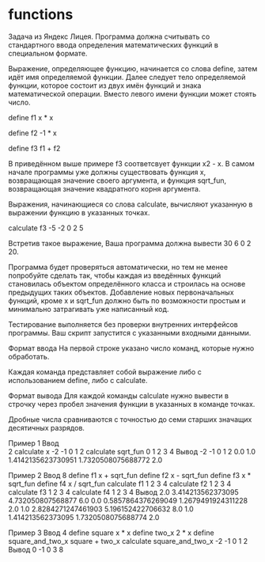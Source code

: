 # functions
Задача из Яндекс Лицея. Программа должна считывать со стандартного ввода определения математических функций в специальном формате.

Выражение, определяющее функцию, начинается со слова define, затем идёт имя определяемой функции.
Далее следует тело определяемой функции, которое состоит из двух имён функций и знака математической операции.
Вместо левого имени функции может стоять число.

define f1 x * x

define f2 -1 * x

define f3 f1 + f2

В приведённом выше примере f3 соответсвует функции x2 - x. В самом начале программы уже должны существовать функция x, возвращающая значение своего аргумента, и функция sqrt_fun, возвращающая значение квадратного корня аргумента.

Выражения, начинающиеся со слова calculate, вычисляют указанную в выражении функцию в указанных точках.

calculate f3 -5 -2 0 2 5

Встретив такое выражение, Ваша программа должна вывести
30 6 0 2 20.

Программа будет проверяться автоматически, но тем не менее попробуйте сделать так, чтобы каждая из введённых функций становилась объектом определённого класса и строилась на основе предыдущих таких объектов. Добавление новых первоначальных функций, кроме x и sqrt_fun должно быть по возможности простым и минимально затрагивать уже написанный код.

Тестирование выполняется без проверки внутренних интерфейсов программы. Ваш скрипт запустится с указанными входными данными.

Формат ввода
На первой строке указано число команд, которые нужно обработать.

Каждая команда представляет собой выражение либо с использованием define, либо с calculate.

Формат вывода
Для каждой команды calculate нужно вывести в строчку через пробел значения функции в указанных в команде точках.

Дробные числа сравниваются с точностью до семи старших значащих десятичных разрядов.

Пример 1
Ввод	
2
calculate x -2 -1 0 1 2
calculate sqrt_fun 0 1 2 3 4
Вывод
-2 -1 0 1 2
0.0 1.0 1.4142135623730951 1.7320508075688772 2.0

Пример 2
Ввод
8
define f1 x + sqrt_fun
define f2 x - sqrt_fun
define f3 x * sqrt_fun
define f4 x / sqrt_fun
calculate f1 1 2 3 4
calculate f2 1 2 3 4
calculate f3 1 2 3 4
calculate f4 1 2 3 4
Вывод
2.0 3.414213562373095 4.732050807568877 6.0
0.0 0.5857864376269049 1.2679491924311228 2.0
1.0 2.8284271247461903 5.196152422706632 8.0
1.0 1.414213562373095 1.7320508075688774 2.0

Пример 3
Ввод
4
define square x * x
define two_x 2 * x
define square_and_two_x square + two_x 
calculate square_and_two_x -2 -1 0 1 2
Вывод
0 -1 0 3 8
